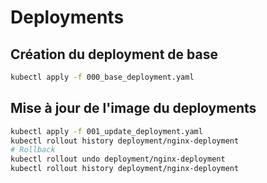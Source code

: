 # Deployments

## Création du deployment de base

```bash
kubectl apply -f 000_base_deployment.yaml
```

## Mise à jour de l'image du deployments

```bash
kubectl apply -f 001_update_deployment.yaml
kubectl rollout history deployment/nginx-deployment
# Rollback
kubectl rollout undo deployment/nginx-deployment
kubectl rollout history deployment/nginx-deployment
```
